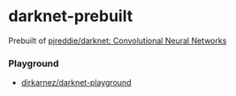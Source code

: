 darknet-prebuilt
================
Prebuilt of [pjreddie/darknet: Convolutional Neural Networks](https://github.com/pjreddie/darknet)

### Playground
- [dirkarnez/darknet-playground](https://github.com/dirkarnez/darknet-playground)
